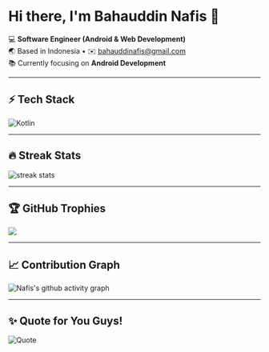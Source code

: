# Hi there, I'm Bahauddin Nafis 👋

💻 **Software Engineer (Android & Web Development)**  
🌏 Based in Indonesia • ✉️ [bahauddinafis@gmail.com](mailto:bahauddinafis@gmail.com)  
📚 Currently focusing on **Android Development**

---

## ⚡ Tech Stack
![Kotlin](https://skillicons.dev/icons?i=kotlin,java,flutter,dart,androidstudio,xcode,html,css,js,php,laravel,mysql,git,github,figma,docker,supabase,firebase,postgresql,python)

---

## 🔥 Streak Stats
<img src="https://github-readme-streak-stats-eight.vercel.app?user=bahauddinnafis&theme=radical&hide_border=true" alt="streak stats"/>

---

## 🏆 GitHub Trophies
<img src="https://github-profile-trophy.vercel.app/?username=bahauddinnafis&theme=radical&margin-w=15&margin-h=15&no-frame=true&no-bg=true" />

---

## 📈 Contribution Graph
![Nafis's github activity graph](https://github-readme-activity-graph.vercel.app/graph?username=bahauddinnafis&theme=redical&hide_border=true&area=true)

---

## ✨ Quote for You Guys!
![Quote](https://quotes-github-readme.vercel.app/api?type=horizontal&theme=radical)

